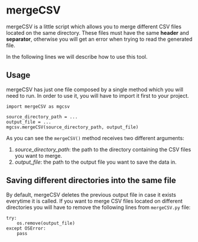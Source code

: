 # mergeCSV

mergeCSV is a little script which allows you to merge different CSV files located on the same directory. These files must have the same **header** and **separator**, otherwise you will get an error when trying to read the generated file.

In the following lines we will describe how to use this tool.

## Usage

mergeCSV has just one file composed by a single method which you will need to run. In order to use it, you will have to import it first to your project.

```
import mergeCSV as mgcsv

source_directory_path = ...
output_file = ...
mgcsv.mergeCSV(source_directory_path, output_file)
```

As you can see the `mergeCSV()` method receives two different arguments:

1. *source_directory_path*: the path to the directory containing the CSV files you want to merge.
2. *output_file*: the path to the output file you want to save the data in.

## Saving different directories into the same file

By default, mergeCSV deletes the previous output file in case it exists everytime it is called. If you want to merge CSV files located on different directories you will have to remove the following lines from `mergeCSV.py` file:

```
try:
    os.remove(output_file)
except OSError:
    pass
```




